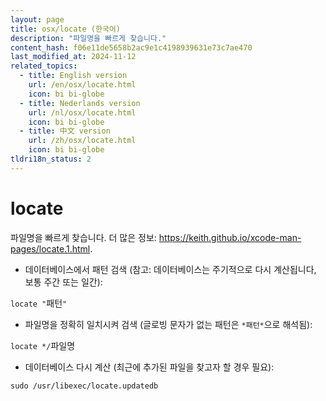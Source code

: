 ```yaml
---
layout: page
title: osx/locate (한국어)
description: "파일명을 빠르게 찾습니다."
content_hash: f06e11de5658b2ac9e1c4198939631e73c7ae470
last_modified_at: 2024-11-12
related_topics:
  - title: English version
    url: /en/osx/locate.html
    icon: bi bi-globe
  - title: Nederlands version
    url: /nl/osx/locate.html
    icon: bi bi-globe
  - title: 中文 version
    url: /zh/osx/locate.html
    icon: bi bi-globe
tldri18n_status: 2
---
```

# locate

파일명을 빠르게 찾습니다.
더 많은 정보: <https://keith.github.io/xcode-man-pages/locate.1.html>.

- 데이터베이스에서 패턴 검색 (참고: 데이터베이스는 주기적으로 다시 계산됩니다, 보통 주간 또는 일간):

`locate "`<span class="tldr-var badge badge-pill bg-dark-lm bg-white-dm text-white-lm text-dark-dm font-weight-bold">패턴</span>`"`

- 파일명을 정확히 일치시켜 검색 (글로빙 문자가 없는 패턴은 `*패턴*`으로 해석됨):

`locate */`<span class="tldr-var badge badge-pill bg-dark-lm bg-white-dm text-white-lm text-dark-dm font-weight-bold">파일명</span>

- 데이터베이스 다시 계산 (최근에 추가된 파일을 찾고자 할 경우 필요):

`sudo /usr/libexec/locate.updatedb`
